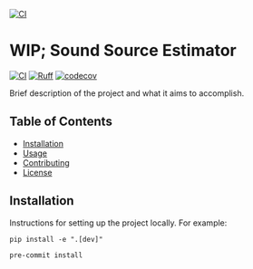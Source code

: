 [![CI](https://github.com/wattai/sound-source-position-estimation/actions/workflows/ci.yml/badge.svg)](https://github.com/wattai/sound-source-position-estimation/actions/workflows/ci.yml)

# WIP; Sound Source Estimator

[![CI](https://github.com/wattai/sound-source-position-estimation/actions/workflows/ci.yml/badge.svg)](https://github.com/wattai/sound-source-position-estimation/actions/workflows/ci.yml)
[![Ruff](https://img.shields.io/endpoint?url=https://raw.githubusercontent.com/astral-sh/ruff/main/assets/badge/v2.json)](https://github.com/astral-sh/ruff)
[![codecov](https://codecov.io/gh/wattai/sound-source-position-estimation/branch/main/graph/badge.svg?token=NU4916R3R8)](https://codecov.io/gh/wattai/sound-source-position-estimation)

Brief description of the project and what it aims to accomplish.

## Table of Contents

- [Installation](#installation)
- [Usage](#usage)
- [Contributing](#contributing)
- [License](#license)

## Installation

Instructions for setting up the project locally. For example:

```shell
pip install -e ".[dev]"
```

```shell
pre-commit install
```
